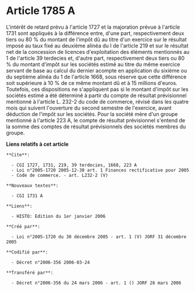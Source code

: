 # Article 1785 A

L'intérêt de retard prévu à l'article 1727 et la majoration prévue à l'article 1731 sont appliqués à la différence entre,
d'une part, respectivement deux tiers ou 80 % du montant de l'impôt dû au titre d'un exercice sur le résultat imposé au taux
fixé au deuxième alinéa du I de l'article 219 et sur le résultat net de la concession de licences d'exploitation des éléments
mentionnés au 1 de l'article 39 terdecies et, d'autre part, respectivement deux tiers ou 80 % du montant d'impôt sur les
sociétés estimé au titre du même exercice servant de base au calcul du dernier acompte en application du sixième ou du
septième alinéa du 1 de l'article 1668, sous réserve que cette différence soit supérieure à 10 % de ce même montant dû et à
15 millions d'euros. Toutefois, ces dispositions ne s'appliquent pas si le montant d'impôt sur les sociétés estimé a été
déterminé à partir du compte de résultat prévisionnel mentionné à l'article L. 232-2 du code de commerce, révisé dans les
quatre mois qui suivent l'ouverture du second semestre de l'exercice, avant déduction de l'impôt sur les sociétés. Pour la
société mère d'un groupe mentionné à l'article 223 A, le compte de résultat prévisionnel s'entend de la somme des comptes de
résultat prévisionnels des sociétés membres du groupe.

**Liens relatifs à cet article**

	**Cite**:

	  - CGI 1727, 1731, 219, 39 terdecies, 1668, 223 A
	  - Loi n°2005-1720 2005-12-30 art. 1 Finances rectificative pour 2005
	  - Code de commerce. - art. L232-2 (V)

	**Nouveaux textes**:

	  - CGI 1731 A

	**Liens**:

	  - HISTO: Edition du 1er janvier 2006

	**Créé par**:

	  - Loi n°2005-1720 du 30 décembre 2005 - art. 1 (V) JORF 31 décembre 2005

	**Codifié par**:

	  - Décret n°2006-356 2006-03-24

	**Transféré par**:

	  - Décret n°2006-356 du 24 mars 2006 - art. 1 () JORF 26 mars 2006
